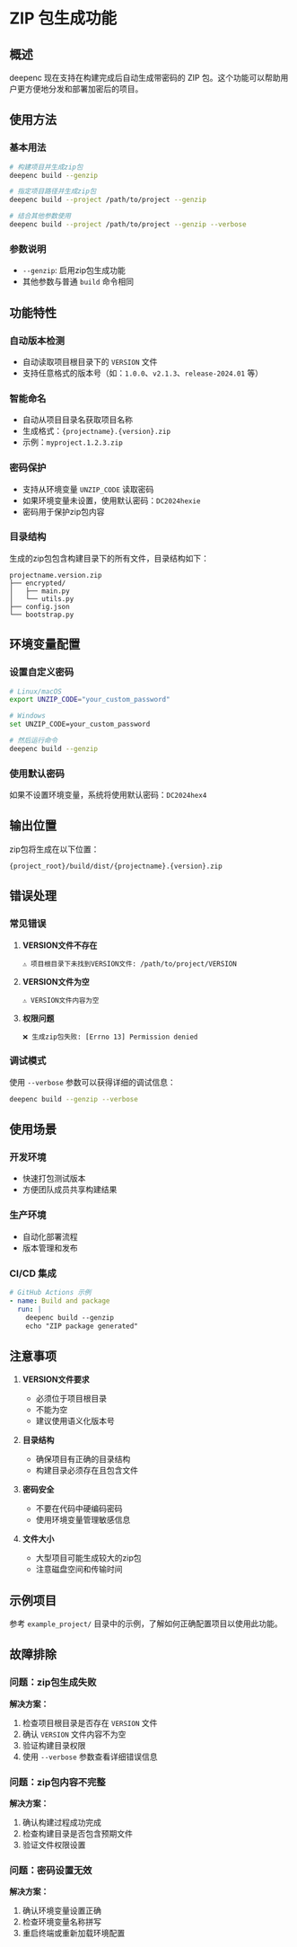 # ZIP 包生成功能

## 概述

deepenc 现在支持在构建完成后自动生成带密码的 ZIP 包。这个功能可以帮助用户更方便地分发和部署加密后的项目。

## 使用方法

### 基本用法

```bash
# 构建项目并生成zip包
deepenc build --genzip

# 指定项目路径并生成zip包
deepenc build --project /path/to/project --genzip

# 结合其他参数使用
deepenc build --project /path/to/project --genzip --verbose
```

### 参数说明

- `--genzip`: 启用zip包生成功能
- 其他参数与普通 `build` 命令相同

## 功能特性

### 自动版本检测

- 自动读取项目根目录下的 `VERSION` 文件
- 支持任意格式的版本号（如：`1.0.0`、`v2.1.3`、`release-2024.01` 等）

### 智能命名

- 自动从项目目录名获取项目名称
- 生成格式：`{projectname}.{version}.zip`
- 示例：`myproject.1.2.3.zip`

### 密码保护

- 支持从环境变量 `UNZIP_CODE` 读取密码
- 如果环境变量未设置，使用默认密码：`DC2024hexie`
- 密码用于保护zip包内容

### 目录结构

生成的zip包包含构建目录下的所有文件，目录结构如下：

```
projectname.version.zip
├── encrypted/
│   ├── main.py
│   └── utils.py
├── config.json
└── bootstrap.py
```

## 环境变量配置

### 设置自定义密码

```bash
# Linux/macOS
export UNZIP_CODE="your_custom_password"

# Windows
set UNZIP_CODE=your_custom_password

# 然后运行命令
deepenc build --genzip
```

### 使用默认密码

如果不设置环境变量，系统将使用默认密码：`DC2024hex4`

## 输出位置

zip包将生成在以下位置：

```
{project_root}/build/dist/{projectname}.{version}.zip
```

## 错误处理

### 常见错误

1. **VERSION文件不存在**
   ```
   ⚠️ 项目根目录下未找到VERSION文件: /path/to/project/VERSION
   ```

2. **VERSION文件为空**
   ```
   ⚠️ VERSION文件内容为空
   ```

3. **权限问题**
   ```
   ❌ 生成zip包失败: [Errno 13] Permission denied
   ```

### 调试模式

使用 `--verbose` 参数可以获得详细的调试信息：

```bash
deepenc build --genzip --verbose
```

## 使用场景

### 开发环境

- 快速打包测试版本
- 方便团队成员共享构建结果

### 生产环境

- 自动化部署流程
- 版本管理和发布

### CI/CD 集成

```yaml
# GitHub Actions 示例
- name: Build and package
  run: |
    deepenc build --genzip
    echo "ZIP package generated"
```

## 注意事项

1. **VERSION文件要求**
   - 必须位于项目根目录
   - 不能为空
   - 建议使用语义化版本号

2. **目录结构**
   - 确保项目有正确的目录结构
   - 构建目录必须存在且包含文件

3. **密码安全**
   - 不要在代码中硬编码密码
   - 使用环境变量管理敏感信息

4. **文件大小**
   - 大型项目可能生成较大的zip包
   - 注意磁盘空间和传输时间

## 示例项目

参考 `example_project/` 目录中的示例，了解如何正确配置项目以使用此功能。

## 故障排除

### 问题：zip包生成失败

**解决方案：**
1. 检查项目根目录是否存在 `VERSION` 文件
2. 确认 `VERSION` 文件内容不为空
3. 验证构建目录权限
4. 使用 `--verbose` 参数查看详细错误信息

### 问题：zip包内容不完整

**解决方案：**
1. 确认构建过程成功完成
2. 检查构建目录是否包含预期文件
3. 验证文件权限设置

### 问题：密码设置无效

**解决方案：**
1. 确认环境变量设置正确
2. 检查环境变量名称拼写
3. 重启终端或重新加载环境配置
